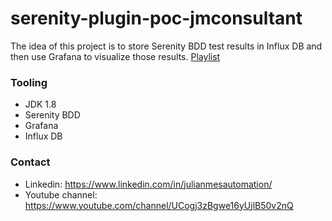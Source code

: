 # serenity-plugin-poc-jmconsultant

The idea of this project is to store Serenity BDD test results in Influx DB and then use Grafana to visualize those results.
[Playlist](https://www.youtube.com/playlist?list=PLeo6Q1inqlOdmMojUW2URlK0fnuJbO4RF)

### Tooling
* JDK 1.8 
* Serenity BDD
* Grafana
* Influx DB

### Contact

* Linkedin: https://www.linkedin.com/in/julianmesautomation/
* Youtube channel: https://www.youtube.com/channel/UCogj3zBgwe16yUjlB50v2nQ
